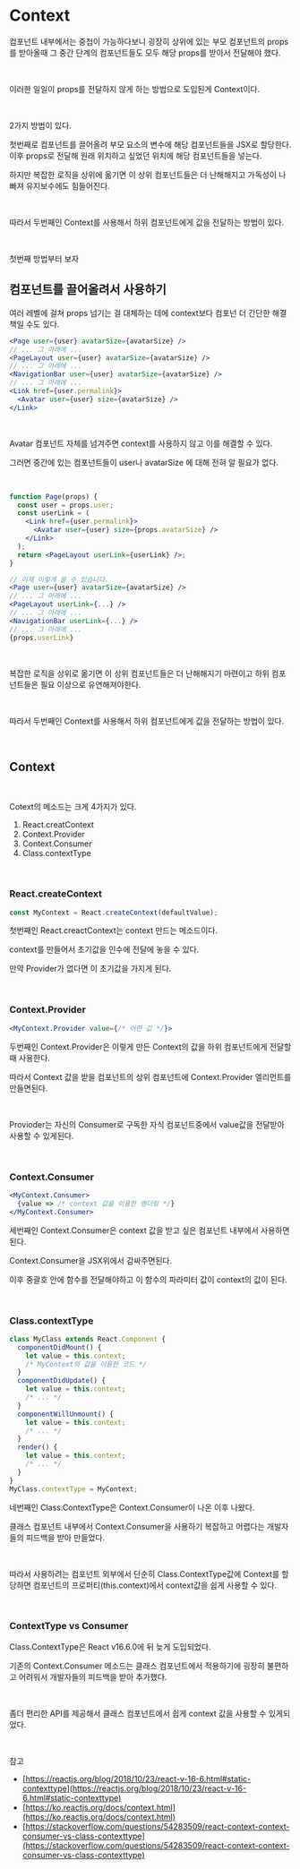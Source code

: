 # Context

컴포넌트 내부에서는 중첩이 가능하다보니 굉장히 상위에 있는 부모 컴포넌트의 props를 받아올때 그 중간 단계의 컴포넌트들도 모두 해당 props를 받아서 전달해야 했다.

<br>

이러한 일일이 props를 전달하지 않게 하는 방법으로 도입된게 Context이다.

<br>

2가지 방법이 있다.

첫번째로 컴포넌트를 끌어올려 부모 요소의 변수에 해당 컴포넌트들을 JSX로 할당한다. 이후 props로 전달해 원래 위치하고 싶었던 위치에 해당 컴포넌트들을 넣는다.

하지만 복잡한 로직을 상위에 옮기면 이 상위 컴포넌트들은 더 난해해지고 가독성이 나빠져 유지보수에도 힘들어진다.

<br>

따라서 두번째인 Context를 사용해서 하위 컴포넌트에게 값을 전달하는 방법이 있다.

<br>

첫번째 방법부터 보자

## 컴포넌트를 끌어올려서 사용하기

여러 레벨에 걸쳐 props 넘기는 걸 대체하는 데에 context보다 컴포넌 더 간단한 해결책일 수도 있다.

```jsx
<Page user={user} avatarSize={avatarSize} />
// ... 그 아래에 ...
<PageLayout user={user} avatarSize={avatarSize} />
// ... 그 아래에 ...
<NavigationBar user={user} avatarSize={avatarSize} />
// ... 그 아래에 ...
<Link href={user.permalink}>
  <Avatar user={user} size={avatarSize} />
</Link>
```

<br>

Avatar 컴포넌트 자체를 넘겨주면 context를 사용하지 않고 이를 해결할 수 있다.

그러면 중간에 있는 컴포넌트들이 user나 avatarSize 에 대해 전혀 알 필요가 없다.

<br>

```jsx
function Page(props) {
  const user = props.user;
  const userLink = (
    <Link href={user.permalink}>
      <Avatar user={user} size={props.avatarSize} />
    </Link>
  );
  return <PageLayout userLink={userLink} />;
}

// 이제 이렇게 쓸 수 있습니다.
<Page user={user} avatarSize={avatarSize} />
// ... 그 아래에 ...
<PageLayout userLink={...} />
// ... 그 아래에 ...
<NavigationBar userLink={...} />
// ... 그 아래에 ...
{props.userLink}
```

<br>

복잡한 로직을 상위로 옮기면 이 상위 컴포넌트들은 더 난해해지기 마련이고 하위 컴포넌트들은 필요 이상으로 유연해져야한다.

<br>

따라서 두번째인 Context를 사용해서 하위 컴포넌트에게 값을 전달하는 방법이 있다.

<br>

## Context

<br>

Cotext의 메소드는 크게 4가지가 있다.

1. React.creatContext
2. Context.Provider
3. Context.Consumer
4. Class.contextType

<br>

### React.createContext

```jsx
const MyContext = React.createContext(defaultValue);
```

첫번째인 React.creactContext는 context 만드는 메소드이다.

context를 만들어서 초기값을 인수에 전달에 놓을 수 있다.

만약 Provider가 없다면 이 초기값을 가지게 된다.

<br>

### Context.Provider

```jsx
<MyContext.Provider value={/* 어떤 값 */}>
```

두번째인 Context.Provider은 이렇게 만든 Context의 값을 하위 컴포넌트에게 전달할때 사용한다.

따라서 Context 값을 받을 컴포넌트의 상위 컴포넌트에 Context.Provider 엘리먼트를 만들면된다.

<br>

Provioder는 자신의 Consumer로 구독한 자식 컴포넌트중에서 value값을 전달받아 사용할 수 있게된다.

<br>

### Context.Consumer

```jsx
<MyContext.Consumer>
  {value => /* context 값을 이용한 렌더링 */}
</MyContext.Consumer>
```

세번째인 Context.Consumer은 context 값을 받고 싶은 컴포넌트 내부에서 사용하면된다.

Context.Consumer을 JSX위에서 감싸주면된다.

이후 중괄호 안에 함수를 전달해야하고 이 함수의 파라미터 값이 context의 값이 된다.

<br>

### Class.contextType

```jsx
class MyClass extends React.Component {
  componentDidMount() {
    let value = this.context;
    /* MyContext의 값을 이용한 코드 */
  }
  componentDidUpdate() {
    let value = this.context;
    /* ... */
  }
  componentWillUnmount() {
    let value = this.context;
    /* ... */
  }
  render() {
    let value = this.context;
    /* ... */
  }
}
MyClass.contextType = MyContext;
```

네번째인 Class.ContextType은 Context.Consumer이 나온 이후 나왔다.

클래스 컴포넌트 내부에서 Context.Consumer을 사용하기 복잡하고 어렵다는 개발자들의 피드백을 받아 만들었다.

<br>

따라서 사용하려는 컴포넌트 외부에서 단순히 Class.ContextType값에 Context를 할당하면 컴포넌트의 프로퍼티(this.context)에서 context값을 쉽게 사용할 수 있다.

<br>

### ContextType vs Consumer

Class.ContextType은 React v16.6.0에 뒤 늦게 도입되었다.

기존의 Context.Consumer 메소드는 클래스 컴포넌트에서 적용하기에 굉장히 불편하고 어려워서 개발자들의 피드백을 받아 추가했다.

<br>

좀더 편리한 API를 제공해서 클래스 컴포넌트에서 쉽게 context 값을 사용할 수 있게되었다.

<br>

참고

- [https://reactjs.org/blog/2018/10/23/react-v-16-6.html#static-contexttype](https://reactjs.org/blog/2018/10/23/react-v-16-6.html#static-contexttype)
- [https://ko.reactjs.org/docs/context.html](https://ko.reactjs.org/docs/context.html)
- [https://stackoverflow.com/questions/54283509/react-context-context-consumer-vs-class-contexttype](https://stackoverflow.com/questions/54283509/react-context-context-consumer-vs-class-contexttype)
